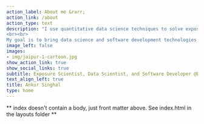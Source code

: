 ```yaml
---
action_label: About me &rarr;
action_link: /about
action_type: text
description: "I use quantitative data science techniques to solve exposure assessment problems in air, water, and even consumer products. Lately, I have been busy with source attribution of PFOA and PFOS in contaminated drinking water, risk characterization of cancer from ethylene oxide emissions, and interactive dashboards development for clients in a host of platforms, especially R Shiny.
<br><br>
My goal is to bring data science and software development technologies to modernize the field of exposure assessment."
image_left: false
images:
- img/jaipur-1-cartoon.jpg
show_action_link: true
show_social_links: true
subtitle: Exposure Scientist, Data Scientist, and Software Developer @EH&E
text_align_left: true
title: Ankur Singhal
type: home
---
```


** index doesn't contain a body, just front matter above.
See index.html in the layouts folder **
